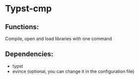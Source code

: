 # Typst-cmp
## Functions:
Compile, open and load libraries with one command
## Dependencies:
- typst
- evince (optional, you can change it in the configuration file)
